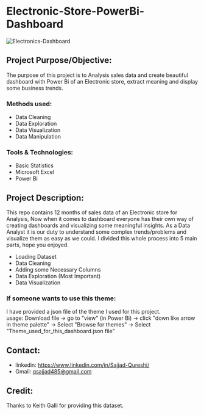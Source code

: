 # Electronic-Store-PowerBi-Dashboard

![Electronics-Dashboard](https://user-images.githubusercontent.com/96948286/228334633-2c849607-91b9-4212-9597-829aaba15a37.PNG)

## Project Purpose/Objective:
The purpose of this project is to Analysis sales data and create beautiful dashboard with Power Bi of an Electronic store, extract meaning and display some business trends.

### Methods used:
- Data Cleaning
- Data Exploration
- Data Visualization
- Data Manipulation

### Tools & Technologies:
- Basic Statistics
- Microsoft Excel
- Power Bi

## Project Description:
This repo contains 12 months of sales data of an Electronic store for Analysis, Now when it comes to dashboard everyone has their own way of creating dashboards and visualizing some meaningful insights. As a Data Analyst it is our duty to understand some complex trends/problems and visualize them as easy as we could. I divided this whole process into 5 main parts, hope you enjoyed.
- Loading Dataset
- Data Cleaning
- Adding some Necessary Columns
- Data Exploration (Most Important)
- Data Visualization

### If someone wants to use this theme:
I have provided a json file of the theme I used for this project. <br/>
usage: Download file -> go to "view" (in Power Bi) -> click "down like arrow in theme palette" -> Select "Browse for themes" -> Select "Theme_used_for_this_dashboard.json file"

## Contact:
- linkedin: https://www.linkedin.com/in/Sajjad-Qureshi/
- Gmail: qsajjad485@gmail.com

## Credit:
Thanks to Keith Galli for providing this dataset.

